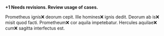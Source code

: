 **+1 Needs revisions.  Review usage of cases.**

Prometheus ignis❌ deorum cepit. 
Ille homines❌ ignis dedit. 
Deorum ab is❌ misit quod facti. 
Prometheum❌ cor aquila impetebatur.
Hercules aquilae❌ cum❌ sagitta interfectus est.
